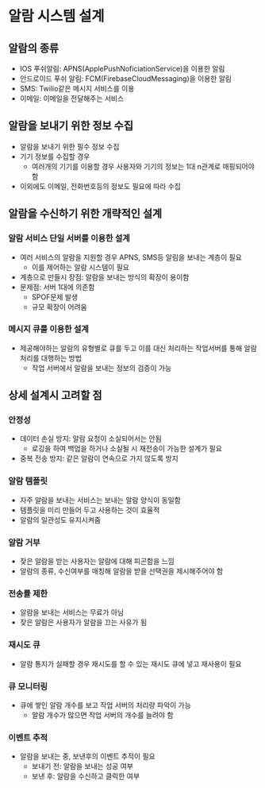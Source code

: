 # 알람 시스템 설계

## 알람의 종류

- IOS 푸쉬알림: APNS(ApplePushNoficiationService)을 이용한 알림
- 안드로이드 푸쉬 알림: FCM(FirebaseCloudMessaging)을 이용한 알림
- SMS: Twilio같은 메시지 서비스를 이용
- 이메일: 이메일을 전달해주는 서비스

## 알람을 보내기 위한 정보 수집

- 알람을 보내기 위한 필수 정보 수집
- 기기 정보를 수집할 경우
  - 여러개의 기기를 이용할 경우 사용자와 기기의 정보는 1대 n관계로 매핑되어야 함
- 이외에도 이메일, 전화번호등의 정보도 필요에 따라 수집

## 알람을 수신하기 위한 개략적인 설계

### 알람 서비스 단일 서버를 이용한 설계

- 여러 서비스의 알람을 지원할 경우 APNS, SMS등 알림을 보내는 계층이 필요
  - 이를 제어하는 알람 시스템이 필요
- 계층으로 만들시 장점: 알람을 보내는 방식의 확장이 용이함
- 문제점: 서버 1대에 의존함
  - SPOF문제 발생
  - 규모 확장이 어려움

### 메시지 큐를 이용한 설계

- 제공해야하는 알람의 유형별로 큐를 두고 이를 대신 처리하는 작업서버를 통해 알람 처리를 대행하는 방법
  - 작업 서버에서 알람을 보내는 정보의 검증이 가능

## 상세 설계시 고려할 점

### 안정성

- 데이터 손실 방지: 알람 요청이 소실되어서는 안됨
  - 로깅을 하여 백업을 하거나 소실될 시 재전송이 가능한 설계가 필요
- 중복 전송 방지: 같은 알람이 연속으로 가지 않도록 방지

### 알람 템플릿

- 자주 알람을 보내는 서비스는 보내는 알람 양식이 동일함
- 템플릿을 미리 만들어 두고 사용하는 것이 효율적
- 알람의 일관성도 유지시켜줌

### 알람 거부

- 잦은 알람을 받는 사용자는 알람에 대해 피곤함을 느낌
- 알람의 종류, 수신여부를 매칭해 알람을 받을 선택권을 제시해주어야 함

### 전송률 제한

- 알람을 보내는 서비스는 무료가 아님
- 잦은 알람은 사용자가 알람을 끄는 사유가 됨

### 재시도 큐

- 알람 통지가 실패할 경우 재시도를 할 수 있는 재시도 큐에 넣고 재사용이 필요

### 큐 모니터링

- 큐에 쌓인 알람 개수를 보고 작업 서버의 처리량 파악이 가능
  - 알람 개수가 많으면 작업 서버의 개수를 늘려야 함

### 이벤트 추적

- 알람을 보내는 중, 보낸후의 이벤트 추적이 필요
  - 보내기 전: 알람을 보내는 성공 여부
  - 보낸 후: 알람을 수신하고 클릭한 여부
